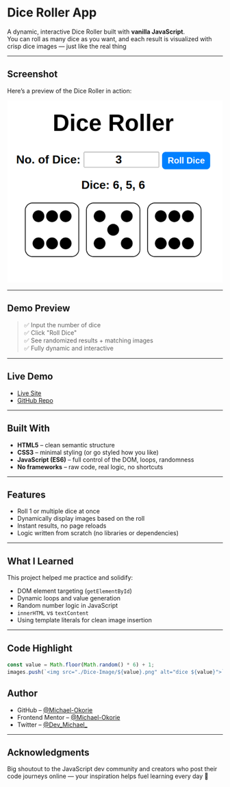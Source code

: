 # Dice Roller App

A dynamic, interactive Dice Roller built with **vanilla JavaScript**.  
You can roll as many dice as you want, and each result is visualized with crisp dice images — just like the real thing

---

## Screenshot

Here’s a preview of the Dice Roller in action:

![Dice Roller App](./screenshot.png)

---

## Demo Preview

> ✅ Input the number of dice  
> ✅ Click "Roll Dice"  
> ✅ See randomized results + matching images  
> ✅ Fully dynamic and interactive

---

## Live Demo

- [Live Site](https://yourusername.github.io/dice-roller-app)  
- [GitHub Repo](https://github.com/Michael-Okorie/Dice-Roller.git)

---

## Built With

- **HTML5** – clean semantic structure  
- **CSS3** – minimal styling (or go styled how you like)  
- **JavaScript (ES6)** – full control of the DOM, loops, randomness  
- **No frameworks** – raw code, real logic, no shortcuts

---

## Features

- Roll 1 or multiple dice at once  
- Dynamically display images based on the roll  
- Instant results, no page reloads  
- Logic written from scratch (no libraries or dependencies)

---

## What I Learned

This project helped me practice and solidify:
- DOM element targeting (`getElementById`)
- Dynamic loops and value generation
- Random number logic in JavaScript
- `innerHTML` vs `textContent`
- Using template literals for clean image insertion

---

## Code Highlight

```js
const value = Math.floor(Math.random() * 6) + 1;
images.push(`<img src="./Dice-Image/${value}.png" alt="dice ${value}">`);
```

## Author

- GitHub – [@Michael-Okorie](https://github.com/Michael-Okorie)
- Frontend Mentor – [@Michael-Okorie](https://www.frontendmentor.io/profile/Michael-Okorie)
- Twitter – [@Dev_Michael_](https://x.com/Dev_Michael_)

---

## Acknowledgments

Big shoutout to the JavaScript dev community and creators who post their code journeys online — your inspiration helps fuel learning every day 💯
